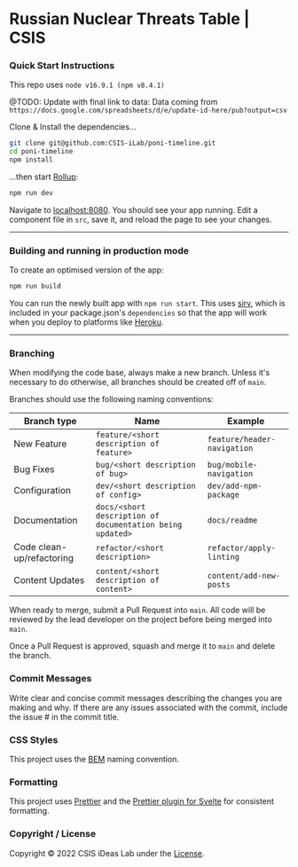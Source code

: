 # Russian Nuclear Threats Table | CSIS

### Quick Start Instructions

This repo uses `node v16.9.1 (npm v8.4.1)`

@TODO: Update with final link to data: 
Data coming from `https://docs.google.com/spreadsheets/d/e/update-id-here/pub?output=csv`

Clone & Install the dependencies...

```bash
git clone git@github.com:CSIS-iLab/poni-timeline.git
cd poni-timeline
npm install
```

...then start [Rollup](https://rollupjs.org):

```bash
npm run dev
```

Navigate to [localhost:8080](http://localhost:8080). You should see your app running. Edit a component file in `src`, save it, and reload the page to see your changes.

---

### Building and running in production mode

To create an optimised version of the app:

```bash
npm run build
```

You can run the newly built app with `npm run start`. This uses [sirv](https://github.com/lukeed/sirv), which is included in your package.json's `dependencies` so that the app will work when you deploy to platforms like [Heroku](https://heroku.com).

---

### Branching

When modifying the code base, always make a new branch. Unless it's necessary to do otherwise, all branches should be created off of `main`.

Branches should use the following naming conventions:

| Branch type               | Name                                                      | Example                     |
| ------------------------- | --------------------------------------------------------- | --------------------------- |
| New Feature               | `feature/<short description of feature>`                  | `feature/header-navigation` |
| Bug Fixes                 | `bug/<short description of bug>`                          | `bug/mobile-navigation`     |
| Configuration             | `dev/<short description of config>`                       | `dev/add-npm-package`       |
| Documentation             | `docs/<short description of documentation being updated>` | `docs/readme`               |
| Code clean-up/refactoring | `refactor/<short description>`                            | `refactor/apply-linting`    |
| Content Updates           | `content/<short description of content>`                  | `content/add-new-posts`     |

When ready to merge, submit a Pull Request into `main`. All code will be reviewed by the lead developer on the project before being merged into `main`.

Once a Pull Request is approved, squash and merge it to `main` and delete the branch.

### Commit Messages

Write clear and concise commit messages describing the changes you are making and why. If there are any issues associated with the commit, include the issue # in the commit title.

### CSS Styles

This project uses the [BEM](http://getbem.com/introduction/) naming convention.

### Formatting

This project uses [Prettier](https://prettier.io/) and the [Prettier plugin for Svelte](https://github.com/sveltejs/prettier-plugin-svelte) for consistent formatting.

### Copyright / License

Copyright © 2022 CSIS iDeas Lab under the [License](LICENSE).
